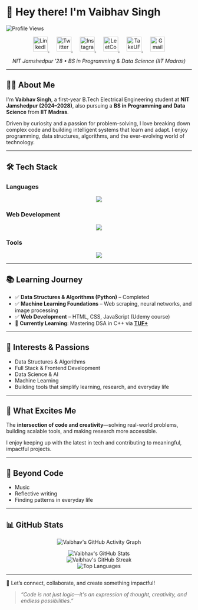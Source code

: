 # 👋 Hey there! I'm Vaibhav Singh

![Profile Views](https://komarev.com/ghpvc/?username=singhvaibhav-ai&color=blue)

<p align="center">
  <a href="https://www.linkedin.com/in/vaibhav-singh-553a49318/">
    <img src="https://encrypted-tbn0.gstatic.com/images?q=tbn:ANd9GcRokEYt0yyh6uNDKL8uksVLlhZ35laKNQgZ9g&s" alt="LinkedIn" width="40" />
  </a>
  &nbsp;&nbsp;&nbsp;&nbsp;
  <a href="https://twitter.com/singh_vaibhavv">
    <img src="https://store-images.s-microsoft.com/image/apps.26737.9007199266244427.c75d2ced-a383-40dc-babd-1ad2ceb13c86.ed1d047e-03d9-4cd8-a342-c4ade1e58951" alt="Twitter" width="40" />
  </a>
  &nbsp;&nbsp;&nbsp;&nbsp;
  <a href="https://www.instagram.com/singh_vaibhav/">
    <img src="https://cdn-icons-png.flaticon.com/512/2111/2111463.png" alt="Instagram" width="40" />
  </a>
  &nbsp;&nbsp;&nbsp;&nbsp;
  <a href="https://leetcode.com/u/singh_vaibhav-ai/">
    <img src="https://upload.wikimedia.org/wikipedia/commons/1/19/LeetCode_logo_black.png" alt="LeetCode" width="40" />
  </a>
  &nbsp;&nbsp;&nbsp;&nbsp;
  <a href="https://takeuforward.org/plus/profile/singh_vaibhav_07">
    <img src="https://takeuforward.org/static/media/TufDarkCircleLogo.876d63ea7e9c6b8336e9.png" alt="TakeUForward" width="40" />
  </a>
  &nbsp;&nbsp;&nbsp;&nbsp;
  <a href="mailto:vaibhavsingh220406@gmail.com">
    <img src="https://cdn-icons-png.flaticon.com/512/732/732200.png" alt="Gmail" width="40" />
  </a>
</p>

<p align="center">
  <i>NIT Jamshedpur '28 • BS in Programming & Data Science (IIT Madras)</i>
</p>

---

## 👨‍🎓 About Me

I'm **Vaibhav Singh**, a first-year B.Tech Electrical Engineering student at **NIT Jamshedpur (2024–2028)**, also pursuing a **BS in Programming and Data Science** from **IIT Madras**.

Driven by curiosity and a passion for problem-solving, I love breaking down complex code and building intelligent systems that learn and adapt. I enjoy programming, data structures, algorithms, and the ever-evolving world of technology.

---

## 🛠️ Tech Stack

### Languages
<p align="center">
  <img src="https://skillicons.dev/icons?i=c,cpp,python,java,mysql" />
</p>

### Web Development
<p align="center">
  <img src="https://skillicons.dev/icons?i=html,css,js,react,nodejs,mongodb" />
</p>

### Tools
<p align="center">
  <img src="https://skillicons.dev/icons?i=git,github,vscode" />
</p>

---

## 📚 Learning Journey

- ✅ **Data Structures & Algorithms (Python)** – Completed  
- ✅ **Machine Learning Foundations** – Web scraping, neural networks, and image processing  
- ✅ **Web Development** – HTML, CSS, JavaScript (Udemy course)  
- 🚀 **Currently Learning**: Mastering DSA in C++ via **[TUF+](https://takeuforward.org/plus/profile/singh_vaibhav_07)**

---

## 🚀 Interests & Passions

- Data Structures & Algorithms  
- Full Stack & Frontend Development  
- Data Science & AI  
- Machine Learning  
- Building tools that simplify learning, research, and everyday life  

---

## 🌱 What Excites Me

The **intersection of code and creativity**—solving real-world problems, building scalable tools, and making research more accessible.

I enjoy keeping up with the latest in tech and contributing to meaningful, impactful projects.

---

## 🎵 Beyond Code

- Music  
- Reflective writing  
- Finding patterns in everyday life  

---

## 📊 GitHub Stats

<p align="center">
  <!-- Contribution Graph -->
  <img src="https://github-readme-activity-graph.vercel.app/graph?username=singhvaibhav-ai&theme=react-dark&color=00ffff&line=ff2d75&point=ffffff&hide_border=true" alt="Vaibhav's GitHub Activity Graph" />
</p>

<p align="center">
  <!-- Stats Card -->
  <img src="https://github-readme-stats.vercel.app/api?username=singhvaibhav-ai&show_icons=true&theme=radical&title_color=ff2d75&icon_color=00ffff&text_color=ffffff&bg_color=0d1117" alt="Vaibhav's GitHub Stats" />
  <br />
  <!-- Streak Stats -->
  <img src="https://github-readme-streak-stats.herokuapp.com/?user=singhvaibhav-ai&theme=radical&date_format=M%20j%5B%2C%20Y%5D&stroke=00ffff&ring=ff2d75&currStreakLabel=00ffff" alt="Vaibhav's GitHub Streak" />
  <br />
  <!-- Top Languages -->
  <img src="https://github-readme-stats.vercel.app/api/top-langs/?username=singhvaibhav-ai&layout=compact&theme=radical&bg_color=0d1117&title_color=ff2d75&text_color=ffffff" alt="Top Languages" />
</p>

---

🤝 Let’s connect, collaborate, and create something impactful!

> *“Code is not just logic—it's an expression of thought, creativity, and endless possibilities.”*
